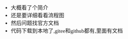 <span  style="font-family: Simsun,serif; font-size: 17px; ">

- 大概看了个简介
- 还是要详细看看流程图
- 然后问题找官方文档
- 代码下载到本地了,gitee和github都有,里面有文档

</span>